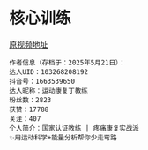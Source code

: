 # 核心训练

<xgplayer url="/fitness/核心稳定训练.mp4" poster="" />

[原视频地址](https://www.douyin.com/video/7505387905683705103)

```
作者信息（存档于：2025年5月21日）：
达人UID：103268208192
抖音号：1663539650
达人昵称：运动康复丁教练
粉丝数：2823
获赞：17788
关注：407
个人简介：国家认证教练 | 疼痛康复实战派
✨用运动科学+能量分析帮你少走弯路
```
